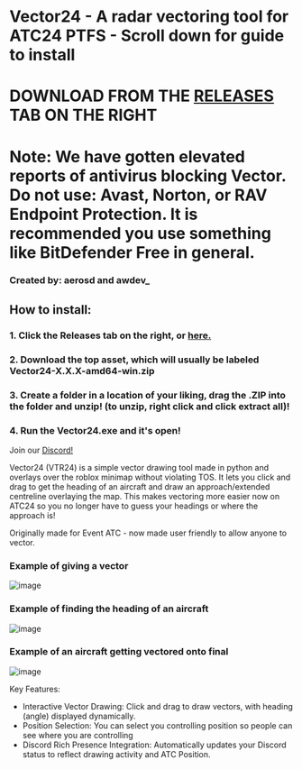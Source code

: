 # Vector24 - A radar vectoring tool for ATC24 PTFS - Scroll down for guide to install

# DOWNLOAD FROM THE [RELEASES](https://github.com/awdev1/Vector24/releases) TAB ON THE RIGHT
# Note: We have gotten elevated reports of antivirus blocking Vector. Do not use: Avast, Norton, or RAV Endpoint Protection. It is recommended you use something like BitDefender Free in general. 
### Created by: aerosd and awdev_
## How to install: 
### 1. Click the Releases tab on the right, or [here.](https://github.com/awdev1/Vector24/releases)
### 2. Download the top asset, which will usually be labeled Vector24-X.X.X-amd64-win.zip
### 3. Create a folder in a location of your liking, drag the .ZIP into the folder and unzip! (to unzip, right click and click extract all)!
### 4. Run the Vector24.exe and it's open!

Join our [Discord!](https://discord.gg/kyDgZbnHz3)

Vector24 (VTR24) is a simple vector drawing tool made in python and overlays over the roblox minimap without violating TOS. It lets you click and drag to get the heading of an aircraft and draw an approach/extended centreline overlaying the map. This makes vectoring more easier now on ATC24 so you no longer have to guess your headings or where the approach is!


Originally made for Event ATC - now made user friendly to allow anyone to vector.

### Example of giving a vector
![image](https://github.com/user-attachments/assets/1f9403b1-5894-47bc-82b8-af9fb28e53cb)

### Example of finding the heading of an aircraft
![image](https://github.com/user-attachments/assets/f21ceafd-224d-4945-86d9-119faeb5259a)

### Example of an aircraft getting vectored onto final
![image](https://github.com/user-attachments/assets/a7b4ab72-3bfb-4197-991b-b72bcec3e1cb)


Key Features:

- Interactive Vector Drawing: Click and drag to draw vectors, with heading (angle) displayed dynamically.
- Position Selection: You can select you controlling position so people can see where you are controlling
- Discord Rich Presence Integration: Automatically updates your Discord status to reflect drawing activity and ATC Position.
